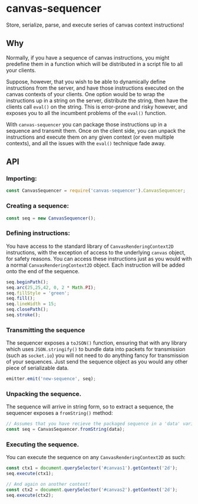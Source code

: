 # canvas-sequencer

Store, serialize, parse, and execute series of canvas context instructions!

## Why

Normally, if you have a sequence of canvas instructions, you might predefine
them in a function which will be distributed in a script file to all your
clients. 

Suppose, however, that you wish to be able to dynamically define instructions
from the server, and have those instructions executed on the canvas contexts of
your clients. One option would be to wrap the instructions up in a string on the
server, distribute the string, then have the clients call `eval()` on the
string.  This is error-prone and risky however, and exposes you to all the
incumbent problems of the `eval()` function.

With `canvas-sequencer` you can package those instructions up in a sequence and
transmit them. Once on the client side, you can unpack the instructions and
execute them on any given context (or even multiple contexts), and all the
issues with the `eval()` technique fade away.

## API

### Importing:

```javascript
const CanvasSequencer = require('canvas-sequencer').CanvasSequencer;
```

### Creating a sequence:

```javascript
const seq = new CanvasSequencer();
```

### Defining instructions:

You have access to the standard library of `CanvasRenderingContext2D`
instructions, with the exception of access to the underlying `canvas` object,
for safety reasons. You can access these instructions just as you would with a
normal `CanvasRenderingContext2D` object. Each instruction will be added onto
the end of the sequence.

```javascript
seq.beginPath();
seq.arc(25,25,42, 0, 2 * Math.PI);
seq.fillStyle = 'green';
seq.fill();
seq.lineWidth = 15;
seq.closePath();
seq.stroke();
```

### Transmitting the sequence

The sequencer exposes a `toJSON()` function, ensuring that with any library
which uses `JSON.stringify()` to bundle data into packets for transmission (such
as `socket.io`) you will not need to do anything fancy for transmission of your
sequences. Just send the sequence object as you would any other piece of
serializable data.

```javascript
emitter.emit('new-sequence', seq);
```

### Unpacking the sequence.

The sequence will arrive in string form, so to extract a sequence, the sequencer
exposes a `fromString()` method:

```javascript
// Assumes that you have recieve the packaged sequence in a 'data' variable.
const seq = CanvasSequencer.fromString(data);
```

### Executing the sequence.

You can execute the sequence on any `CanvasRenderingContext2D` as such:

```javascript
const ctx1 = document.querySelector('#canvas1').getContext('2d');
seq.execute(ctx1);

// And again on another context!
const ctx2 = document.querySelector('#canvas2').getContext('2d');
seq.execute(ctx2);
```

